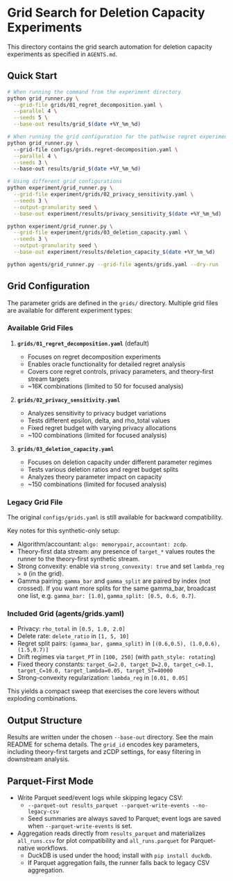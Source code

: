 # Grid Search for Deletion Capacity Experiments

This directory contains the grid search automation for deletion capacity experiments as specified in `AGENTS.md`.

## Quick Start

```bash
# When running the command from the experiment directory
python grid_runner.py \
  --grid-file grids/01_regret_decomposition.yaml \
  --parallel 4 \
  --seeds 5 \
  --base-out results/grid_$(date +%Y_%m_%d)

# When running the grid configuration for the pathwise regret experiment.
python grid_runner.py \ 
  --grid-file configs/grids.regret-decomposition.yaml \
  --parallel 4 \
  --seeds 3 \ 
  --base-out results/grid_$(date +%Y_%m_%d)

# Using different grid configurations
python experiment/grid_runner.py \
  --grid-file experiment/grids/02_privacy_sensitivity.yaml \
  --seeds 3 \
  --output-granularity seed \
  --base-out experiment/results/privacy_sensitivity_$(date +%Y_%m_%d)

python experiment/grid_runner.py \
  --grid-file experiment/grids/03_deletion_capacity.yaml \
  --seeds 3 \
  --output-granularity seed \
  --base-out experiment/results/deletion_capacity_$(date +%Y_%m_%d)

python agents/grid_runner.py --grid-file agents/grids.yaml --dry-run
```

## Grid Configuration

The parameter grids are defined in the `grids/` directory. Multiple grid files are available for different experiment types:

### Available Grid Files

1. **`grids/01_regret_decomposition.yaml`** (default)
   - Focuses on regret decomposition experiments
   - Enables oracle functionality for detailed regret analysis
   - Covers core regret controls, privacy parameters, and theory-first stream targets
   - ~16K combinations (limited to 50 for focused analysis)

2. **`grids/02_privacy_sensitivity.yaml`**
   - Analyzes sensitivity to privacy budget variations
   - Tests different epsilon, delta, and rho_total values
   - Fixed regret budget with varying privacy allocations
   - ~100 combinations (limited for focused analysis)

3. **`grids/03_deletion_capacity.yaml`**
   - Focuses on deletion capacity under different parameter regimes
   - Tests various deletion ratios and regret budget splits
   - Analyzes theory parameter impact on capacity
   - ~150 combinations (limited for focused analysis)

### Legacy Grid File

The original `configs/grids.yaml` is still available for backward compatibility.

Key notes for this synthetic-only setup:

- Algorithm/accountant: `algo: memorypair`, `accountant: zcdp`.
- Theory-first data stream: any presence of `target_*` values routes the runner to the theory-first synthetic stream.
- Strong convexity: enable via `strong_convexity: true` and set `lambda_reg > 0` (in the grid).
- Gamma pairing: `gamma_bar` and `gamma_split` are paired by index (not crossed). If you want more splits for the same gamma_bar, broadcast one list, e.g. `gamma_bar: [1.0]`, `gamma_split: [0.5, 0.6, 0.7]`.

### Included Grid (agents/grids.yaml)

- Privacy: `rho_total` in `[0.5, 1.0, 2.0]`
- Delete rate: `delete_ratio` in `[1, 5, 10]`
- Regret split pairs: `(gamma_bar, gamma_split)` in `[(0.6,0.5), (1.0,0.6), (1.5,0.7)]`
- Drift regimes via `target_PT` in `[100, 250]` (with `path_style: rotating`)
- Fixed theory constants: `target_G=2.0, target_D=2.0, target_c=0.1, target_C=10.0, target_lambda=0.05, target_ST=40000`
- Strong-convexity regularization: `lambda_reg` in `[0.01, 0.05]`

This yields a compact sweep that exercises the core levers without exploding combinations.

## Output Structure

Results are written under the chosen `--base-out` directory. See the main README for schema details. The `grid_id` encodes key parameters, including theory-first targets and zCDP settings, for easy filtering in downstream analysis.

## Parquet-First Mode

- Write Parquet seed/event logs while skipping legacy CSV:
  - `--parquet-out results_parquet --parquet-write-events --no-legacy-csv`
  - Seed summaries are always saved to Parquet; event logs are saved when `--parquet-write-events` is set.
- Aggregation reads directly from `results_parquet` and materializes `all_runs.csv` for plot compatibility and `all_runs.parquet` for Parquet-native workflows.
  - DuckDB is used under the hood; install with `pip install duckdb`.
  - If Parquet aggregation fails, the runner falls back to legacy CSV aggregation.
